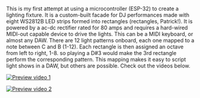 This is my first attempt at using a microcontroller (ESP-32) to create a lighting fixture. It is a custom-built facade for DJ performances made with eight WS2812B LED strips formed into rectangles (rectangles, Patrick!). It is powered by a ac-dc rectifier rated for 80 amps and requires a hard-wired MIDI-out capable device to drive the lights. This can be a MIDI keyboard, or almost any DAW. There are 12 light patterns onboard, each one mapped to a note between C and B (1-12). Each rectangle is then assigned an octave from left to right, 1-8. so playing a D#3 would make the 3rd rectangle perform the corresponding pattern. This mapping makes it easy to script light shows in a DAW, but others are possible. Check out the videos below.

[![Preview video 1](https://img.youtube.com/vi/Bd3a6nxfuBI/0.jpg)](https://www.youtube.com/watch?v=Bd3a6nxfuBI)


[![Preview video 2](https://img.youtube.com/vi/NWVAufJtODM/0.jpg)](https://www.youtube.com/watch?v=NWVAufJtODM)
